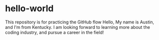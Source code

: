# hello-world
This repository is for practicing the GitHub flow 
Hello, My name is Austin, and I'm from Kentucky. I am looking forward to learning more about the coding industry, and pursue a career in the field! 
